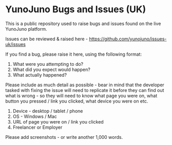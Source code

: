# YunoJuno Bugs and Issues (UK)

This is a public repository used to raise bugs and issues found on the live YunoJuno platform.

Issues can be reviewed & raised here - https://github.com/yunojuno/issues-uk/issues

If you find a bug, please raise it here, using the following format:

1. What were you attempting to do?
2. What did you expect would happen?
3. What actually happened?

Please include as much detail as possible - bear in mind that the developer tasked with fixing the issue will need to replicate it before they can find out what is wrong - so they will need to know what page you were on, what button you pressed / link you clicked, what device you were on etc.

1. Device - desktop / tablet / phone
2. OS - Windows / Mac
3. URL of page you were on / link you clicked
4. Freelancer or Employer

Please add screenshots - or write another 1,000 words.
